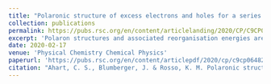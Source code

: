 ```yaml
---
title: "Polaronic structure of excess electrons and holes for a series of bulk iron oxides"
collection: publications
permalink: https://pubs.rsc.org/en/content/articlelanding/2020/CP/C9CP06482F
excerpt: 'Polaron structures and associated reorganisation energies are calculated for a series of iron oxides.'
date: 2020-02-17
venue: 'Physical Chemistry Chemical Physics'
paperurl: 'https://pubs.rsc.org/en/content/articlepdf/2020/cp/c9cp06482f'
citation: "Ahart, C. S., Blumberger, J. & Rosso, K. M. Polaronic structure of excess electrons and holes for a series of bulk iron oxides. Phys. Chem. Chem. Phys. 22, 10699–10709 (2020)."
---
```

